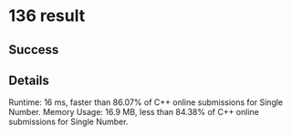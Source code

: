 # 136 result

## Success

## Details

Runtime: 16 ms, faster than 86.07% of C++ online submissions for Single Number.
Memory Usage: 16.9 MB, less than 84.38% of C++ online submissions for Single Number.
